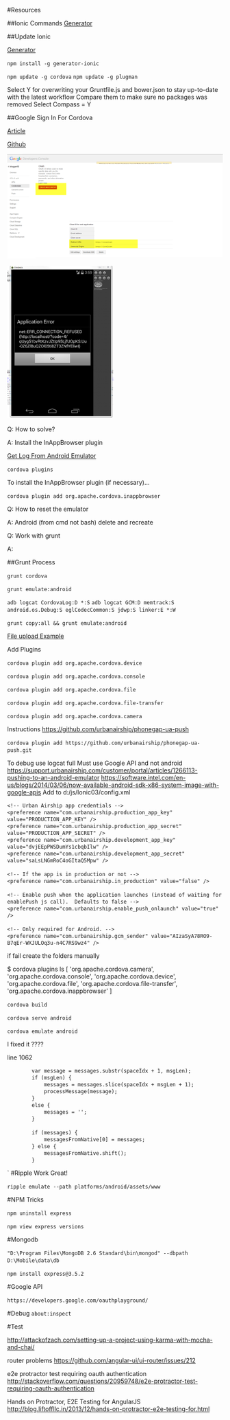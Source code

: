 #Resources

##Ionic Commands
[Generator](https://github.com/diegonetto/generator-ionic)

##Update Ionic

[Generator](https://github.com/diegonetto/generator-ionic)


 `npm install -g generator-ionic`

 `npm update -g cordova`
 `npm update -g plugman`

Select Y for overwriting your Gruntfile.js and bower.json to stay up-to-date with the latest workflow
Compare them to make sure no packages was removed
Select Compass = Y

##Google Sign In For Cordova

[Article](http://phonegap-tips.com/articles/google-api-oauth-with-phonegaps-inappbrowser.html)

[Github](https://github.com/mdellanoce/google-api-oauth-phonegap)

![Create Client ID](/docs/GoogleSign_CreateClientID.png)

![Get This Error](/docs/GoogleSign_Error.png)

Q: How to solve?

A: Install the InAppBrowser plugin

[Get Log From Android Emulator](file:///D:/Mobile/Android/android-sdk/docs/tools/debugging/debugging-log.html)

`cordova plugins`

To install the InAppBrowser plugin (if necessary)...

`cordova plugin add org.apache.cordova.inappbrowser`


Q: How to reset the emulator

A: Android (from cmd not bash) delete and recreate

Q: Work with grunt

A:

##Grunt Process

`grunt cordova`

`grunt emulate:android`

`adb logcat CordovaLog:D *:S`
`adb logcat GCM:D memtrack:S android.os.Debug:S eglCodecCommon:S jdwp:S linker:E *:W`


`grunt copy:all && grunt emulate:android`





[File upload Example](http://coenraets.org/blog/2013/09/how-to-upload-pictures-from-a-phonegap-application-to-node-js-and-other-servers-2/)

Add Plugins

`cordova plugin add org.apache.cordova.device`

`cordova plugin add org.apache.cordova.console`

`cordova plugin add org.apache.cordova.file`

`cordova plugin add org.apache.cordova.file-transfer`

`cordova plugin add org.apache.cordova.camera`

Instructions https://github.com/urbanairship/phonegap-ua-push

`cordova plugin add https://github.com/urbanairship/phonegap-ua-push.git`

To debug use logcat full
Must use Google API and not android https://support.urbanairship.com/customer/portal/articles/1266113-pushing-to-an-android-emulator
https://software.intel.com/en-us/blogs/2014/03/06/now-available-android-sdk-x86-system-image-with-google-apis
Add to d:/js/Ionic03/config.xml

	<!-- Urban Airship app credentials -->
	<preference name="com.urbanairship.production_app_key" value="PRODUCTION_APP_KEY" />
	<preference name="com.urbanairship.production_app_secret" value="PRODUCTION_APP_SECRET" />
	<preference name="com.urbanairship.development_app_key" value="dvjEEpPWSDumYs1cbqbIlw" />
	<preference name="com.urbanairship.development_app_secret" value="saLsLNGmRoC4oGItaQ5Mpw" />

	<!-- If the app is in production or not -->
	<preference name="com.urbanairship.in_production" value="false" />

	<!-- Enable push when the application launches (instead of waiting for enablePush js call).  Defaults to false -->
	<preference name="com.urbanairship.enable_push_onlaunch" value="true" />

	<!-- Only required for Android. -->
	<preference name="com.urbanairship.gcm_sender" value="AIzaSyA78RO9-B7qEr-WXJULOq3u-n4C7RS9wz4" />




if fail create the folders manually

$ cordova plugins ls
[ 'org.apache.cordova.camera',
  'org.apache.cordova.console',
  'org.apache.cordova.device',
  'org.apache.cordova.file',
  'org.apache.cordova.file-transfer',
  'org.apache.cordova.inappbrowser' ]

`cordova build`

`cordova serve android`

`cordova emulate android`

I fixed it ????

line 1062

            var message = messages.substr(spaceIdx + 1, msgLen);
            if (msgLen) {
                messages = messages.slice(spaceIdx + msgLen + 1);
                processMessage(message);
            }
            else {
                messages = '';
            }

            if (messages) {
                messagesFromNative[0] = messages;
            } else {
                messagesFromNative.shift();
            }
`
#Ripple
Work Great!

`ripple emulate --path platforms/android/assets/www`

#NPM Tricks

`npm uninstall express`

`npm view express versions`

#Mongodb

`"D:\Program Files\MongoDB 2.6 Standard\bin\mongod" --dbpath D:\Mobile\data\db`

`npm install express@3.5.2`

#Google API

`https://developers.google.com/oauthplayground/`

#Debug
`about:inspect`

#Test

http://attackofzach.com/setting-up-a-project-using-karma-with-mocha-and-chai/

router problems https://github.com/angular-ui/ui-router/issues/212

e2e protractor test requiring oauth authentication
http://stackoverflow.com/questions/20959748/e2e-protractor-test-requiring-oauth-authentication

Hands on Protractor, E2E Testing for AngularJS
http://blog.liftoffllc.in/2013/12/hands-on-protractor-e2e-testing-for.html



